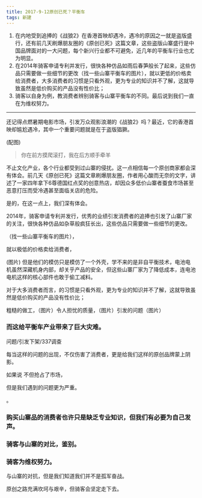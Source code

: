 ```yaml
---
title: 2017-9-12原创已死？平衡车
tags: 新建
---
```

1.	在内地受到追捧的《战狼2》在香港首映却遇冷，遇冷的原因之一就是盗版盛行，还有前几天刷爆朋友圈的《原创已死》这篇文章，这些盗版山寨盛行是中国品牌面对的一大问题，每个新兴行业都不可避免，近几年的平衡车行业也尤为明显。
2.	在2014年骑客申请专利并发行，很快各种仿品如雨后春笋般长了起来，这些仿品只需要做一些细节的更改（找一些山寨平衡车的图片），就以更低的价格卖给消费者，大多消费者的习惯是只看外观，更为专业的知识并不了解，这就导致虽然是低价购买的产品没有性价比；
3.	骑客以自身为例，教消费者辨别骑客与山寨平衡车的不同。最后说到我们一直在为维权努力。

*** 

还记得点燃暑期电影市场，引发万众观影浪潮的《战狼2》吗？最近，它的香港首映却尴尬遇冷，其中一个重要问题就是在于盗版猖獗。

(配图)
>你在前方摸爬滚打，我在后方顺手牵羊

不止文化产业，各个行业都受到过山寨的侵扰。这一点相信每一个原创商家都会深有体会。前几天《原创已死》这篇文章刷爆朋友圈，作者用心酸而无奈的文字，讲述了一家四年拿下6尊德国红点奖的创意热店，却因众多低价山寨者蚕食市场甚至恶意打压而受冷遇甚至面临关店的危险。


是的，在这一点上，我们深有体会。



2014年，骑客申请专利并发行，优秀的业绩引发消费者的追捧也引发了山寨厂家的关注，很快各种仿品如杂草般疯狂长出，这些仿品只需要做一些细节的更改。


（找一些山寨平衡车的图片），


就以极低的价格卖给消费者，

(图片)
但是他们的模仿只是模仿了一个外壳，学不来的是非自平衡技术，电池电机虽然深藏机身内部，却关乎产品的安全，但这些山寨厂家为了降低成本，连电池电机这样的核心部件也敢于偷工减料。

对于大多消费者而言，的习惯是只看外观，更为专业的知识并不了解，这就导致虽然是低价购买的产品没有性价比；

粗糙的做工，（图片）令人担忧的质量，（图片）引发的问题（图片）

###  而这给平衡车产业带来了巨大灾难。

问题/引发下架/337调查

每当这样的问题的出现，不仅伤害了消费者，更是给我们这样的原创品牌蒙上阴影。



如果说
不但抢占了市场，


但是我们遇到的问题更为严重。




。
### 购买山寨品的消费者也许只是缺乏专业知识，但我们有必要为自己发声。

### 骑客与山寨的对比，鉴别。



### 骑客为维权努力。


与山寨的对抗，但是我们知道我们并不是孤军奋战。



原创之路充满坎坷与艰辛，但骑客会坚定走下去。
